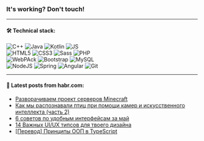 ### It's working? Don't touch!

---

#### 🛠️ Technical stack:

![C++](https://img.shields.io/badge/C++-informational?logo=c%2B%2B&style=flat&logoColor=white&color=9C033A)
![Java](https://img.shields.io/badge/Java-informational?logo=java&style=flat&logoColor=white&color=007396)
![Kotlin](https://img.shields.io/badge/Kotlin-informational?logo=Kotlin&style=flat&logoColor=white&color=0095D5)
![JS](https://img.shields.io/badge/JS-informational?logo=javaScript&style=flat&logoColor=black&color=F7Df1E) <br>
![HTML5](https://img.shields.io/badge/HTML5-informational?logo=html5&style=flat&logoColor=white&color=E34F26)
![CSS3](https://img.shields.io/badge/CSS3-informational?logo=css3&style=flat&logoColor=white&color=157286)
![Sass](https://img.shields.io/badge/Saas-informational?logo=sass&style=flat&logoColor=white&color=hotpink)
![PHP](https://img.shields.io/badge/PHP-informational?logo=php&style=flat&logoColor=white&color=777BB4) <br>
![WebPAck](https://img.shields.io/badge/WebPack-informational?logo=webPack&style=flat&logoColor=white&color=FF6F00)
![Bootstrap](https://img.shields.io/badge/Bootstrap-informational?logo=Bootstrap&style=flat&logoColor=white&color=7952B3)
![MySQL](https://img.shields.io/badge/MySQL-informational?logo=MySQL&style=flat&logoColor=white&color=00f) <br>
![NodeJS](https://img.shields.io/badge/NodeJS-informational?logo=node.js&style=flat&logoColor=white&color=43853D)
![Spring](https://img.shields.io/badge/Spring-informational?logo=Spring&style=flat&logoColor=white&color=0A9EDC)
![Angular](https://img.shields.io/badge/Vue-informational?logo=vue.js&style=flat&logoColor=white&color=red)
![Git](https://img.shields.io/badge/Git-informational?logo=git&style=flat&logoColor=white&color=darkorange)

___

#### 💬 Latest posts from habr.com:

<!-- BLOG-POST-LIST:START -->
- [Разворачиваем проект серверов Minecraft](https://habr.com/ru/post/667198/?utm_source=habrahabr&utm_medium=rss&utm_campaign=667198)
- [Как мы распознавали птиц при помощи камер и искусственного интеллекта &lpar;часть 2&rpar;](https://habr.com/ru/post/667194/?utm_source=habrahabr&utm_medium=rss&utm_campaign=667194)
- [6 советов по удобным интерфейсам за май](https://habr.com/ru/post/667118/?utm_source=habrahabr&utm_medium=rss&utm_campaign=667118)
- [14 Важных UI/UX типсов для твоего дизайна](https://habr.com/ru/post/667188/?utm_source=habrahabr&utm_medium=rss&utm_campaign=667188)
- [[Перевод] Принципы ООП в TypeScript](https://habr.com/ru/post/667156/?utm_source=habrahabr&utm_medium=rss&utm_campaign=667156)
<!-- BLOG-POST-LIST:END -->
